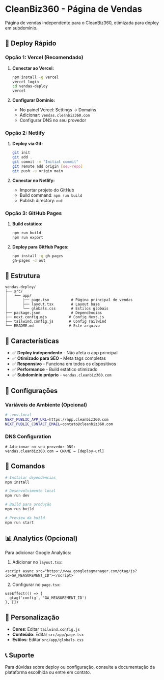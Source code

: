 # CleanBiz360 - Página de Vendas

Página de vendas independente para o CleanBiz360, otimizada para deploy em subdomínio.

## 🚀 Deploy Rápido

### Opção 1: Vercel (Recomendado)

1. **Conectar ao Vercel:**
   ```bash
   npm install -g vercel
   vercel login
   cd vendas-deploy
   vercel
   ```

2. **Configurar Domínio:**
   - No painel Vercel: Settings → Domains
   - Adicionar: `vendas.cleanbiz360.com`
   - Configurar DNS no seu provedor

### Opção 2: Netlify

1. **Deploy via Git:**
   ```bash
   git init
   git add .
   git commit -m "Initial commit"
   git remote add origin [seu-repo]
   git push -u origin main
   ```

2. **Conectar no Netlify:**
   - Importar projeto do GitHub
   - Build command: `npm run build`
   - Publish directory: `out`

### Opção 3: GitHub Pages

1. **Build estático:**
   ```bash
   npm run build
   npm run export
   ```

2. **Deploy para GitHub Pages:**
   ```bash
   npm install -g gh-pages
   gh-pages -d out
   ```

## 📁 Estrutura

```
vendas-deploy/
├── src/
│   └── app/
│       ├── page.tsx          # Página principal de vendas
│       ├── layout.tsx        # Layout base
│       └── globals.css       # Estilos globais
├── package.json              # Dependências
├── next.config.mjs          # Config Next.js
├── tailwind.config.js       # Config Tailwind
└── README.md                # Este arquivo
```

## 🎯 Características

- ✅ **Deploy independente** - Não afeta o app principal
- ✅ **Otimizado para SEO** - Meta tags completas
- ✅ **Responsivo** - Funciona em todos os dispositivos
- ✅ **Performance** - Build estático otimizado
- ✅ **Subdomínio próprio** - `vendas.cleanbiz360.com`

## 🔧 Configurações

### Variáveis de Ambiente (Opcional)
```bash
# .env.local
NEXT_PUBLIC_APP_URL=https://app.cleanbiz360.com
NEXT_PUBLIC_CONTACT_EMAIL=contato@cleanbiz360.com
```

### DNS Configuration
```
# Adicionar no seu provedor DNS:
vendas.cleanbiz360.com → CNAME → [deploy-url]
```

## 🚀 Comandos

```bash
# Instalar dependências
npm install

# Desenvolvimento local
npm run dev

# Build para produção
npm run build

# Preview da build
npm run start
```

## 📊 Analytics (Opcional)

Para adicionar Google Analytics:

1. Adicionar no `layout.tsx`:
```tsx
<script async src="https://www.googletagmanager.com/gtag/js?id=GA_MEASUREMENT_ID"></script>
```

2. Configurar no `page.tsx`:
```tsx
useEffect(() => {
  gtag('config', 'GA_MEASUREMENT_ID')
}, [])
```

## 🎨 Personalização

- **Cores**: Editar `tailwind.config.js`
- **Conteúdo**: Editar `src/app/page.tsx`
- **Estilos**: Editar `src/app/globals.css`

## 📞 Suporte

Para dúvidas sobre deploy ou configuração, consulte a documentação da plataforma escolhida ou entre em contato.
